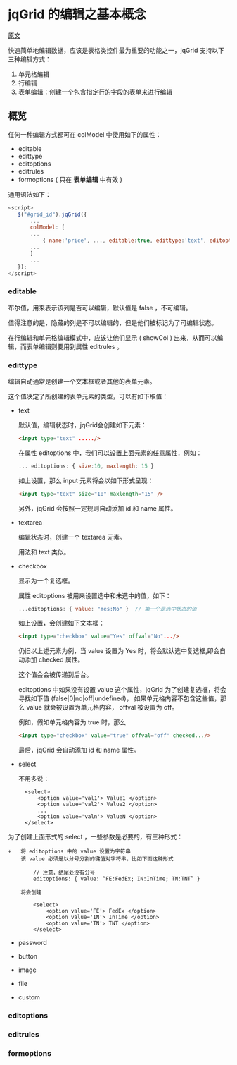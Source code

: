 # jqGrid 的编辑之基本概念

[原文](http://www.trirand.com/jqgridwiki/doku.php?id=wiki:common_rules)

快速简单地编辑数据，应该是表格类控件最为重要的功能之一，jqGrid 支持以下三种编辑方式：

1. 单元格编辑
2. 行编辑
3. 表单编辑：创建一个包含指定行的字段的表单来进行编辑

## 概览

任何一种编辑方式都可在 colModel 中使用如下的属性：

 * editable
 * edittype
 * editoptions
 * editrules
 * formoptions ( 只在 **表单编辑** 中有效 )

 通用语法如下：

 ```js
<script>
    $("#grid_id").jqGrid({
        ...
        colModel: [ 
        ... 
            { name:'price', ..., editable:true, edittype:'text', editoptions:{...}, editrules:{...}, formoptions:{...} },
        ...
        ]
        ...
    });
</script>
```

### editable

布尔值，用来表示该列是否可以编辑，默认值是 false ，不可编辑。

值得注意的是，隐藏的列是不可以编辑的，但是他们被标记为了可编辑状态。

在行编辑和单元格编辑模式中，应该让他们显示 ( showCol ) 出来，从而可以编辑，而表单编辑则要用到属性 editrules 。

### edittype

编辑自动通常是创建一个文本框或者其他的表单元素。

这个值决定了所创建的表单元素的类型，可以有如下取值：

* text 

    默认值，编辑状态时，jqGrid会创建如下元素：

    ```html
    <input type="text" ...../>
    ```

    在属性 editoptions 中，我们可以设置上面元素的任意属性，例如：

    ```js
    ... editoptions: { size:10, maxlength: 15 }
    ```

    如上设置，那么 input 元素将会以如下形式呈现：

    ```html
    <input type="text" size="10" maxlength="15" />
    ```

    另外，jqGrid 会按照一定规则自动添加 id 和 name 属性。

* textarea

    编辑状态时，创建一个 textarea 元素。

    用法和 text 类似。

* checkbox
    
    显示为一个复选框。

    属性 editoptions 被用来设置选中和未选中的值，如下：

    ```js
    ...editoptions: { value: "Yes:No" }  // 第一个是选中状态的值
    ```

    如上设置，会创建如下文本框：

    ```html
    <input type="checkbox" value="Yes" offval="No".../>
    ```

    仍旧以上述元素为例，当 value 设置为 Yes 时，将会默认选中复选框,即会自动添加 checked 属性。

    这个值会会被传递到后台。

    editoptions 中如果没有设置 value 这个属性，jqGrid 为了创建复选框，将会寻找如下值 (false|0|no|off|undefined)，
    如果单元格内容不包含这些值，那么 value 就会被设置为单元格内容， offval 被设置为 off。

    例如，假如单元格内容为 true 时，那么

    ```html
    <input type="checkbox" value="true" offval="off" checked.../>
    ```

    最后，jqGrid 会自动添加 id 和 name 属性。

* select

    不用多说：

        <select> 
            <option value='val1'> Value1 </option> 
            <option value='val2'> Value2 </option> 
            ... 
            <option value='valn'> ValueN </option> 
        </select>

为了创建上面形式的 select ，一些参数是必要的，有三种形式：

    +   将 editoptions 中的 value 设置为字符串
        该 value 必须是以分号分割的键值对字符串，比如下面这种形式

            // 注意，结尾处没有分号
            editoptions: { value: “FE:FedEx; IN:InTime; TN:TNT” }

        将会创建

            <select> 
                <option value='FE'> FedEx </option> 
                <option value='IN'> InTime </option> 
                <option value='TN'> TNT </option> 
            </select>




* password

* button

* image

* file

* custom

### editoptions

### editrules

### formoptions

